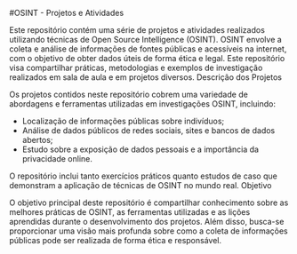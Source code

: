 #OSINT - Projetos e Atividades

Este repositório contém uma série de projetos e atividades realizados utilizando técnicas de Open Source Intelligence (OSINT). OSINT envolve a coleta e análise de informações de fontes públicas e acessíveis na internet, com o objetivo de obter dados úteis de forma ética e legal. Este repositório visa compartilhar práticas, metodologias e exemplos de investigação realizados em sala de aula e em projetos diversos.
Descrição dos Projetos

Os projetos contidos neste repositório cobrem uma variedade de abordagens e ferramentas utilizadas em investigações OSINT, incluindo:

* Localização de informações públicas sobre indivíduos;
* Análise de dados públicos de redes sociais, sites e bancos de dados abertos;
* Estudo sobre a exposição de dados pessoais e a importância da privacidade online.

O repositório inclui tanto exercícios práticos quanto estudos de caso que demonstram a aplicação de técnicas de OSINT no mundo real.
Objetivo

O objetivo principal deste repositório é compartilhar conhecimento sobre as melhores práticas de OSINT, as ferramentas utilizadas e as lições aprendidas durante o desenvolvimento dos projetos. Além disso, busca-se proporcionar uma visão mais profunda sobre como a coleta de informações públicas pode ser realizada de forma ética e responsável.
